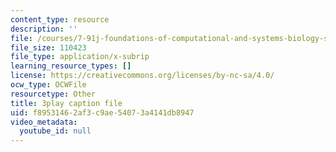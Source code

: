 ```yaml
---
content_type: resource
description: ''
file: /courses/7-91j-foundations-of-computational-and-systems-biology-spring-2014/f89531462af3c9ae54073a4141db8947_Ob9xGBPvr_s.srt
file_size: 110423
file_type: application/x-subrip
learning_resource_types: []
license: https://creativecommons.org/licenses/by-nc-sa/4.0/
ocw_type: OCWFile
resourcetype: Other
title: 3play caption file
uid: f8953146-2af3-c9ae-5407-3a4141db8947
video_metadata:
  youtube_id: null
---
```

